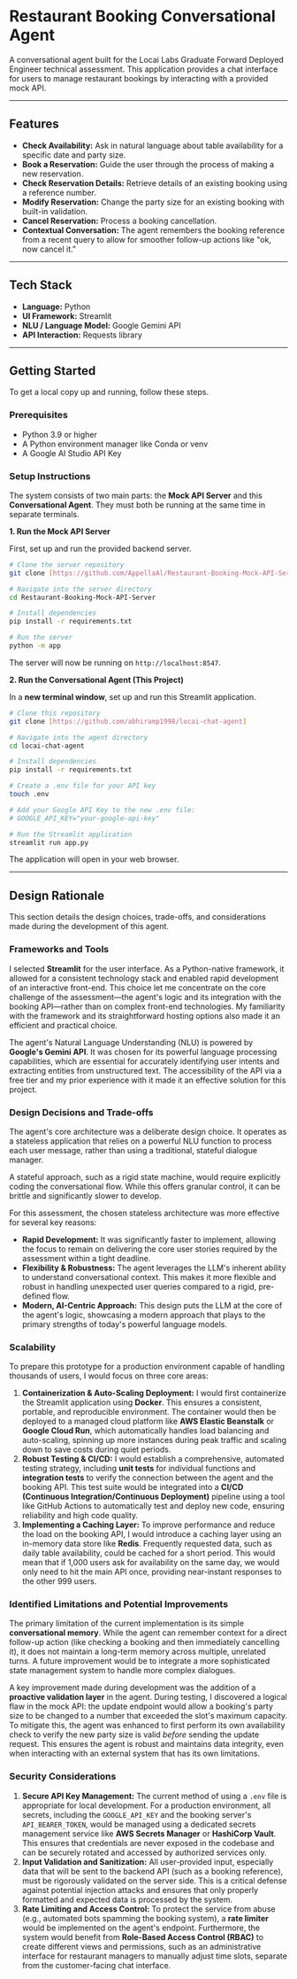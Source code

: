 # Restaurant Booking Conversational Agent

A conversational agent built for the Locai Labs Graduate Forward Deployed Engineer technical assessment. This application provides a chat interface for users to manage restaurant bookings by interacting with a provided mock API.

---

## Features

- **Check Availability:** Ask in natural language about table availability for a specific date and party size.
- **Book a Reservation:** Guide the user through the process of making a new reservation.
- **Check Reservation Details:** Retrieve details of an existing booking using a reference number.
- **Modify Reservation:** Change the party size for an existing booking with built-in validation.
- **Cancel Reservation:** Process a booking cancellation.
- **Contextual Conversation:** The agent remembers the booking reference from a recent query to allow for smoother follow-up actions like "ok, now cancel it."

---

## Tech Stack

- **Language:** Python
- **UI Framework:** Streamlit
- **NLU / Language Model:** Google Gemini API
- **API Interaction:** Requests library

---

## Getting Started

To get a local copy up and running, follow these steps.

### Prerequisites

- Python 3.9 or higher
- A Python environment manager like Conda or venv
- A Google AI Studio API Key

### Setup Instructions

The system consists of two main parts: the **Mock API Server** and this **Conversational Agent**. They must both be running at the same time in separate terminals.

**1. Run the Mock API Server**

First, set up and run the provided backend server.

```bash
# Clone the server repository
git clone [https://github.com/AppellaAl/Restaurant-Booking-Mock-API-Server.git])

# Navigate into the server directory
cd Restaurant-Booking-Mock-API-Server

# Install dependencies
pip install -r requirements.txt

# Run the server
python -m app
```

The server will now be running on `http://localhost:8547`.

**2. Run the Conversational Agent (This Project)**

In a **new terminal window**, set up and run this Streamlit application.

```bash
# Clone this repository
git clone [https://github.com/abhiramp1998/locai-chat-agent]

# Navigate into the agent directory
cd locai-chat-agent

# Install dependencies
pip install -r requirements.txt

# Create a .env file for your API key
touch .env

# Add your Google API Key to the new .env file:
# GOOGLE_API_KEY="your-google-api-key"

# Run the Streamlit application
streamlit run app.py
```

The application will open in your web browser.

---

## Design Rationale

This section details the design choices, trade-offs, and considerations made during the development of this agent.

### Frameworks and Tools

I selected **Streamlit** for the user interface. As a Python-native framework, it allowed for a consistent technology stack and enabled rapid development of an interactive front-end. This choice let me concentrate on the core challenge of the assessment—the agent's logic and its integration with the booking API—rather than on complex front-end technologies. My familiarity with the framework and its straightforward hosting options also made it an efficient and practical choice.

The agent's Natural Language Understanding (NLU) is powered by **Google's Gemini API**. It was chosen for its powerful language processing capabilities, which are essential for accurately identifying user intents and extracting entities from unstructured text. The accessibility of the API via a free tier and my prior experience with it made it an effective solution for this project.

### Design Decisions and Trade-offs

The agent's core architecture was a deliberate design choice. It operates as a stateless application that relies on a powerful NLU function to process each user message, rather than using a traditional, stateful dialogue manager.

A stateful approach, such as a rigid state machine, would require explicitly coding the conversational flow. While this offers granular control, it can be brittle and significantly slower to develop.

For this assessment, the chosen stateless architecture was more effective for several key reasons:

- **Rapid Development:** It was significantly faster to implement, allowing the focus to remain on delivering the core user stories required by the assessment within a tight deadline.
- **Flexibility & Robustness:** The agent leverages the LLM's inherent ability to understand conversational context. This makes it more flexible and robust in handling unexpected user queries compared to a rigid, pre-defined flow.
- **Modern, AI-Centric Approach:** This design puts the LLM at the core of the agent's logic, showcasing a modern approach that plays to the primary strengths of today's powerful language models.

### Scalability

To prepare this prototype for a production environment capable of handling thousands of users, I would focus on three core areas:

1.  **Containerization & Auto-Scaling Deployment:** I would first containerize the Streamlit application using **Docker**. This ensures a consistent, portable, and reproducible environment. The container would then be deployed to a managed cloud platform like **AWS Elastic Beanstalk** or **Google Cloud Run**, which automatically handles load balancing and auto-scaling, spinning up more instances during peak traffic and scaling down to save costs during quiet periods.
2.  **Robust Testing & CI/CD:** I would establish a comprehensive, automated testing strategy, including **unit tests** for individual functions and **integration tests** to verify the connection between the agent and the booking API. This test suite would be integrated into a **CI/CD (Continuous Integration/Continuous Deployment)** pipeline using a tool like GitHub Actions to automatically test and deploy new code, ensuring reliability and high code quality.
3.  **Implementing a Caching Layer:** To improve performance and reduce the load on the booking API, I would introduce a caching layer using an in-memory data store like **Redis**. Frequently requested data, such as daily table availability, could be cached for a short period. This would mean that if 1,000 users ask for availability on the same day, we would only need to hit the main API once, providing near-instant responses to the other 999 users.

### Identified Limitations and Potential Improvements

The primary limitation of the current implementation is its simple **conversational memory**. While the agent can remember context for a direct follow-up action (like checking a booking and then immediately cancelling it), it does not maintain a long-term memory across multiple, unrelated turns. A future improvement would be to integrate a more sophisticated state management system to handle more complex dialogues.

A key improvement made during development was the addition of a **proactive validation layer** in the agent. During testing, I discovered a logical flaw in the mock API: the update endpoint would allow a booking's party size to be changed to a number that exceeded the slot's maximum capacity. To mitigate this, the agent was enhanced to first perform its own availability check to verify the new party size is valid _before_ sending the update request. This ensures the agent is robust and maintains data integrity, even when interacting with an external system that has its own limitations.

### Security Considerations

1.  **Secure API Key Management:** The current method of using a `.env` file is appropriate for local development. For a production environment, all secrets, including the `GOOGLE_API_KEY` and the booking server's `API_BEARER_TOKEN`, would be managed using a dedicated secrets management service like **AWS Secrets Manager** or **HashiCorp Vault**. This ensures that credentials are never exposed in the codebase and can be securely rotated and accessed by authorized services only.
2.  **Input Validation and Sanitization:** All user-provided input, especially data that will be sent to the backend API (such as a booking reference), must be rigorously validated on the server side. This is a critical defense against potential injection attacks and ensures that only properly formatted and expected data is processed by the system.
3.  **Rate Limiting and Access Control:** To protect the service from abuse (e.g., automated bots spamming the booking system), a **rate limiter** would be implemented on the agent's endpoint. Furthermore, the system would benefit from **Role-Based Access Control (RBAC)** to create different views and permissions, such as an administrative interface for restaurant managers to manually adjust time slots, separate from the customer-facing chat interface.
